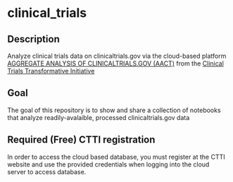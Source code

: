 # clinical_trials

## Description

Analyze clinical trials data on clinicaltrials.gov via the cloud-based platform [AGGREGATE ANALYSIS OF CLINICALTRIALS.GOV (AACT)](https://aact.ctti-clinicaltrials.org/points_to_consider) from the [Clinical Trials Transformative Initiative](https://www.ctti-clinicaltrials.org/)

## Goal

The goal of this repository is to show and share a collection of notebooks that analyze readily-avalaible, processed clinicaltrials.gov data 

## Required (Free) CTTI registration

In order to access the cloud based database, you must register at the CTTI website and use the provided credentials when logging into the cloud server to access database.

